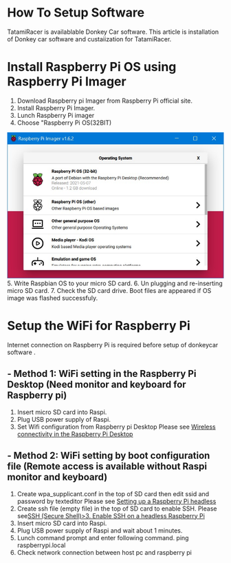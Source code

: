 # How To Setup Software

TatamiRacer is availablable Donkey Car software.
This article is installation of Donkey car software and custaiization for TatamiRacer.

# Install Raspberry Pi OS using Raspberry Pi Imager
1. Download Raspberry pi Imager from Raspberry Pi official site.
2. Install Raspberry Pi Imager.
3. Lunch Raspberry Pi imager
4. Choose "Raspberry Pi OS(32BIT)
<img src="../img/RaspberryPiImager.jpg" alt="" title="" width="640" height="">  
5. Write Raspbian OS to your micro SD card. 
6. Un plugging and re-inserting micro SD card.
7. Check the SD card drive. Boot files are appeared if OS image was flashed successfuly.

# Setup the WiFi for Raspberry Pi
Internet connection on Raspberry Pi is required before setup of donkeycar software .
## - Method 1: WiFi setting in the Raspberry Pi Desktop (Need monitor and keyboard for Raspberry pi)
1. Insert micro SD card into Raspi.
2. Plug USB power supply of Raspi.
3.  Set Wifi configuration from Raspberry pi Desktop
 Please see [Wireless connectivity in the Raspberry Pi Desktop](https://bwww.raspberrypi.org/documentation/configuration/wireless/desktop.md)
## - Method 2: WiFi setting by boot configuration file (Remote access is available without Raspi monitor and keyboard) 
1. Create wpa_supplicant.conf in the top of SD card then edit ssid and password by texteditor
 Please see [Setting up a Raspberry Pi headless](https://docs.donkeycar.com/guide/robot_sbc/setup_raspberry_pi/)
2. Create ssh file (empty file) in the top of SD card to enable SSH.
 Please see[SSH (Secure Shell)>3. Enable SSH on a headless Raspberry Pi](https://www.raspberrypi.org/documentation/remote-access/ssh/)
3. Insert micro SD card into Raspi.
4. Plug USB power supply of Raspi and wait about 1 minutes.
5. Lunch command prompt and enter following command.
 ping raspberrypi.local
6. Check network connection between host pc and raspberry pi

